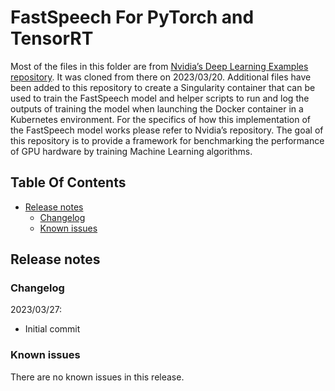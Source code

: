 # FastSpeech For PyTorch and TensorRT

Most of the files in this folder are from [Nvidia’s Deep Learning Examples repository](https://github.com/NVIDIA/DeepLearningExamples/tree/master/CUDA-Optimized/FastSpeech). It was cloned from there on 2023/03/20. Additional files have been added to this repository to create a Singularity container that can be used to train the FastSpeech model and helper scripts to run and log the outputs of training the model when launching the Docker container in a Kubernetes environment. For the specifics of how this implementation of the FastSpeech model works please refer to Nvidia’s repository. The goal of this repository is to provide a framework for benchmarking the performance of GPU hardware by training Machine Learning algorithms.

## Table Of Contents
- [Release notes](#release-notes)
    * [Changelog](#changelog)
    * [Known issues](#known-issues)

## Release notes

### Changelog
2023/03/27:
- Initial commit

### Known issues

There are no known issues in this release.